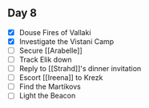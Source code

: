 ## Day 8
- [x] Douse Fires of Vallaki
- [x] Investigate the Vistani Camp
- [ ] Secure [[Arabelle]]
- [ ] Track Elik down
- [ ] Reply to [[Strahd]]'s dinner invitation
- [ ] Escort [[Ireena]] to Krezk
- [ ] Find the Martikovs
- [ ] Light the Beacon